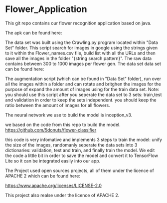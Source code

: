 # Flower_Application

This git repo contains our flower recognition application based on java.

The apk can be found here:

The data set was built using the Crawling.py program located within "Data Set" folder. 
This script search for images in google using the strings given to it within the Flower_names.csv file, build list with all the URLs and then save all the images in the folder "{string search pattern}".
The raw data contains between 300 to 1000 images per flower gen.
The data set data set can be found here:

The augmentation script (which can be found in "Data Set" folder), run over all the images within a folder and can rotate and britghen the images for the purpose of expand the amount of images using for the train data set. Note: you should use this script after you seperate the data set to 3 sets: train,test and validation in order to keep the sets independent. you should keep the ratio  between the amount of images for all flowers.

The  neural network we use to build the model is inception_v3. 

we based on the code from this repo to build the model.
https://github.com/5donuts/flower-classifier

this code is very infomative and implements 3 steps to train the model: unify the size of the images, randomanly seperate the data sets into 3 dictionaries: validation, test and train, and finally train the model. 
We edit the code a little bit in order to save the model and convert it to TensorFlow Lite so it can be integrated easily into our app. 

The Project used open sources projects, all of them under the licence of APACHE 2 which can be found here:

https://www.apache.org/licenses/LICENSE-2.0

This project also realse under the licence of APACHE 2.








